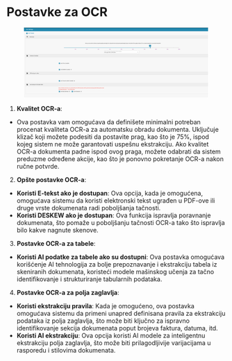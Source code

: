 # Postavke za OCR

<figure><img src="../../../.gitbook/assets/Bildschirmfoto 2024-05-08 um 11.01.00.png" alt=""><figcaption></figcaption></figure>

1. **Kvalitet OCR-a**:
* Ova postavka vam omogućava da definišete minimalni potreban procenat kvaliteta OCR-a za automatsku obradu dokumenta. Uključuje klizač koji možete podesiti da postavite prag, kao što je 75%, ispod kojeg sistem ne može garantovati uspešnu ekstrakciju. Ako kvalitet OCR-a dokumenta padne ispod ovog praga, možete odabrati da sistem preduzme određene akcije, kao što je ponovno pokretanje OCR-a nakon ručne potvrde.
2. **Opšte postavke OCR-a**:
* **Koristi E-tekst ako je dostupan**: Ova opcija, kada je omogućena, omogućava sistemu da koristi elektronski tekst ugrađen u PDF-ove ili druge vrste dokumenata radi poboljšanja tačnosti.
* **Koristi DESKEW ako je dostupan**: Ova funkcija ispravlja poravnanje dokumenata, što pomaže u poboljšanju tačnosti OCR-a tako što ispravlja bilo kakve nagnute skenove.
3. **Postavke OCR-a za tabele**:
* **Koristi AI podatke za tabele ako su dostupni**: Ova postavka omogućava korišćenje AI tehnologija za bolje prepoznavanje i ekstrakciju tabela iz skeniranih dokumenata, koristeći modele mašinskog učenja za tačno identifikovanje i strukturiranje tabularnih podataka.
4. **Postavke OCR-a za polja zaglavlja**:
* **Koristi ekstrakciju pravila**: Kada je omogućeno, ova postavka omogućava sistemu da primeni unapred definisana pravila za ekstrakciju podataka iz polja zaglavlja, što može biti ključno za ispravno identifikovanje sekcija dokumenata poput brojeva faktura, datuma, itd.
* **Koristi AI ekstrakciju**: Ova opcija koristi AI modele za inteligentnu ekstrakciju polja zaglavlja, što može biti prilagodljivije varijacijama u rasporedu i stilovima dokumenata.
